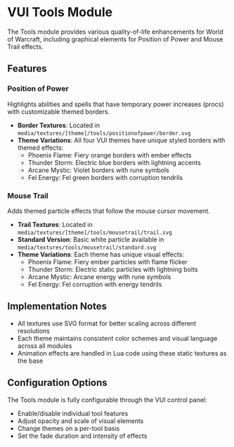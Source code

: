 # VUI Tools Module

The Tools module provides various quality-of-life enhancements for World of Warcraft, including graphical elements for Position of Power and Mouse Trail effects.

## Features

### Position of Power
Highlights abilities and spells that have temporary power increases (procs) with customizable themed borders.

- **Border Textures**: Located in `media/textures/[theme]/tools/positionofpower/border.svg`
- **Theme Variations**: All four VUI themes have unique styled borders with themed effects:
  - Phoenix Flame: Fiery orange borders with ember effects
  - Thunder Storm: Electric blue borders with lightning accents
  - Arcane Mystic: Violet borders with rune symbols
  - Fel Energy: Fel green borders with corruption tendrils

### Mouse Trail
Adds themed particle effects that follow the mouse cursor movement.

- **Trail Textures**: Located in `media/textures/[theme]/tools/mousetrail/trail.svg`
- **Standard Version**: Basic white particle available in `media/textures/tools/mousetrail/standard.svg`
- **Theme Variations**: Each theme has unique visual effects:
  - Phoenix Flame: Fiery ember particles with flame flicker
  - Thunder Storm: Electric static particles with lightning bolts
  - Arcane Mystic: Arcane energy with rune symbols
  - Fel Energy: Fel corruption with energy tendrils

## Implementation Notes

- All textures use SVG format for better scaling across different resolutions
- Each theme maintains consistent color schemes and visual language across all modules
- Animation effects are handled in Lua code using these static textures as the base

## Configuration Options

The Tools module is fully configurable through the VUI control panel:

- Enable/disable individual tool features
- Adjust opacity and scale of visual elements
- Change themes on a per-tool basis
- Set the fade duration and intensity of effects